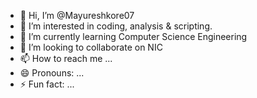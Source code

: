 - 👋 Hi, I’m @Mayureshkore07
- 👀 I’m interested in coding, analysis & scripting.
- 🌱 I’m currently learning Computer Science Engineering
- 💞️ I’m looking to collaborate on NIC
- 📫 How to reach me ...
- 😄 Pronouns: ...
- ⚡ Fun fact: ...

<!---
Mayureshkore07/Mayureshkore07 is a ✨ special ✨ repository because its `README.md` (this file) appears on your GitHub profile.
You can click the Preview link to take a look at your changes.
--->
